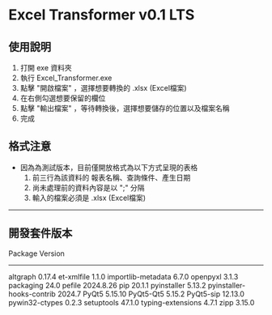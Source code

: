 # Excel Transformer v0.1 LTS
## 使用說明
1. 打開 exe 資料夾
2. 執行 Excel_Transformer.exe
3. 點擊 "開啟檔案" ，選擇想要轉換的 .xlsx (Excel檔案)
4. 在右側勾選想要保留的欄位
5. 點擊 "輸出檔案" ，等待轉換後，選擇想要儲存的位置以及檔案名稱
6. 完成
## 格式注意
- 因為為測試版本，目前僅開放格式為以下方式呈現的表格
    1. 前三行為該資料的 報表名稱、查詢條件、產生日期
    2. 尚未處理前的資料內容是以 ";" 分隔
    3. 輸入的檔案必須是 .xlsx (Excel檔案)
---
## 開發套件版本
Package                   Version
------------------------- ---------
altgraph                  0.17.4
et-xmlfile                1.1.0
importlib-metadata        6.7.0
openpyxl                  3.1.3
packaging                 24.0
pefile                    2024.8.26
pip                       20.1.1
pyinstaller               5.13.2
pyinstaller-hooks-contrib 2024.7
PyQt5                     5.15.10
PyQt5-Qt5                 5.15.2
PyQt5-sip                 12.13.0
pywin32-ctypes            0.2.3
setuptools                47.1.0
typing-extensions         4.7.1
zipp                      3.15.0
